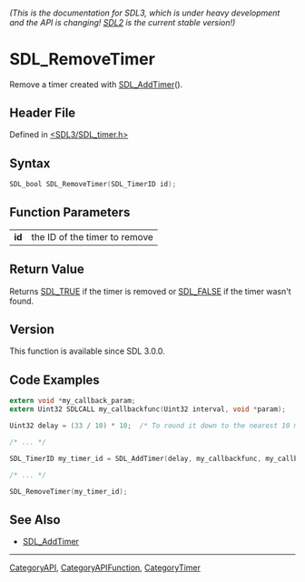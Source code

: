###### (This is the documentation for SDL3, which is under heavy development and the API is changing! [SDL2](https://wiki.libsdl.org/SDL2/) is the current stable version!)
# SDL_RemoveTimer

Remove a timer created with [SDL_AddTimer](SDL_AddTimer)().

## Header File

Defined in [<SDL3/SDL_timer.h>](https://github.com/libsdl-org/SDL/blob/main/include/SDL3/SDL_timer.h)

## Syntax

```c
SDL_bool SDL_RemoveTimer(SDL_TimerID id);

```

## Function Parameters

|            |                               |
| ---------- | ----------------------------- |
| **id**     | the ID of the timer to remove |

## Return Value

Returns [SDL_TRUE](SDL_TRUE) if the timer is removed or
[SDL_FALSE](SDL_FALSE) if the timer wasn't found.

## Version

This function is available since SDL 3.0.0.

## Code Examples

```c
extern void *my_callback_param;
extern Uint32 SDLCALL my_callbackfunc(Uint32 interval, void *param);

Uint32 delay = (33 / 10) * 10;  /* To round it down to the nearest 10 ms */

/* ... */

SDL_TimerID my_timer_id = SDL_AddTimer(delay, my_callbackfunc, my_callback_param);

/* ... */

SDL_RemoveTimer(my_timer_id);
```

## See Also

- [SDL_AddTimer](SDL_AddTimer)

----
[CategoryAPI](CategoryAPI), [CategoryAPIFunction](CategoryAPIFunction), [CategoryTimer](CategoryTimer)


